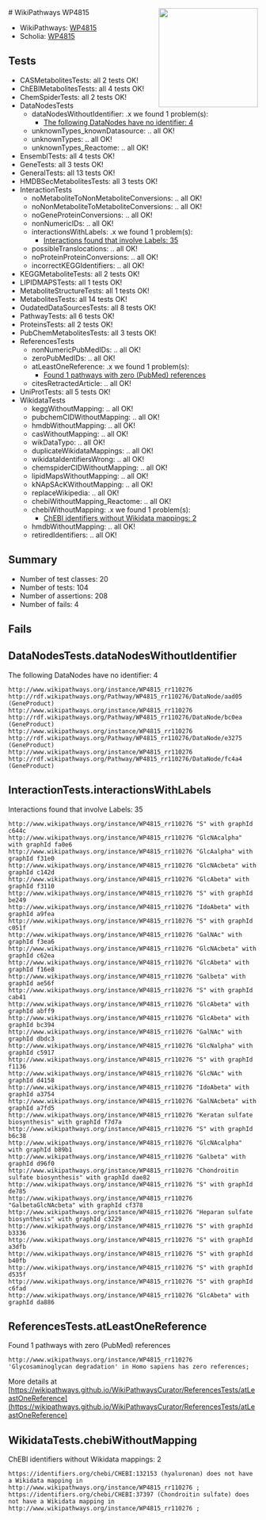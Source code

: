 <img style="float: right; width: 200px" src="https://upload.wikimedia.org/wikipedia/commons/thumb/8/83/Wplogo_with_text_500.png/640px-Wplogo_with_text_500.png" />
# WikiPathways WP4815

* WikiPathways: [WP4815](https://new.wikipathways.org/pathways/WP4815)
* Scholia: [WP4815](https://scholia.toolforge.org/wikipathways/WP4815)
## Tests
* CASMetabolitesTests: all 2 tests OK!
* ChEBIMetabolitesTests: all 4 tests OK!
* ChemSpiderTests: all 2 tests OK!
* DataNodesTests
    * dataNodesWithoutIdentifier: .x we found 1 problem(s):
        * [The following DataNodes have no identifier: 4](#d2d32fa3)
    * unknownTypes_knownDatasource: .. all OK!
    * unknownTypes: .. all OK!
    * unknownTypes_Reactome: .. all OK!
* EnsemblTests: all 4 tests OK!
* GeneTests: all 3 tests OK!
* GeneralTests: all 13 tests OK!
* HMDBSecMetabolitesTests: all 3 tests OK!
* InteractionTests
    * noMetaboliteToNonMetaboliteConversions: .. all OK!
    * noNonMetaboliteToMetaboliteConversions: .. all OK!
    * noGeneProteinConversions: .. all OK!
    * nonNumericIDs: .. all OK!
    * interactionsWithLabels: .x we found 1 problem(s):
        * [Interactions found that involve Labels: 35](#fe97a8fb)
    * possibleTranslocations: .. all OK!
    * noProteinProteinConversions: .. all OK!
    * incorrectKEGGIdentifiers: .. all OK!
* KEGGMetaboliteTests: all 2 tests OK!
* LIPIDMAPSTests: all 1 tests OK!
* MetaboliteStructureTests: all 1 tests OK!
* MetabolitesTests: all 14 tests OK!
* OudatedDataSourcesTests: all 8 tests OK!
* PathwayTests: all 6 tests OK!
* ProteinsTests: all 2 tests OK!
* PubChemMetabolitesTests: all 3 tests OK!
* ReferencesTests
    * nonNumericPubMedIDs: .. all OK!
    * zeroPubMedIDs: .. all OK!
    * atLeastOneReference: .x we found 1 problem(s):
        * [Found 1 pathways with zero (PubMed) references](#d0a459f0)
    * citesRetractedArticle: .. all OK!
* UniProtTests: all 5 tests OK!
* WikidataTests
    * keggWithoutMapping: .. all OK!
    * pubchemCIDWithoutMapping: .. all OK!
    * hmdbWithoutMapping: .. all OK!
    * casWithoutMapping: .. all OK!
    * wikDataTypo: .. all OK!
    * duplicateWikidataMappings: .. all OK!
    * wikidataIdentifiersWrong: .. all OK!
    * chemspiderCIDWithoutMapping: .. all OK!
    * lipidMapsWithoutMapping: .. all OK!
    * kNApSAcKWithoutMapping: .. all OK!
    * replaceWikipedia: .. all OK!
    * chebiWithoutMapping_Reactome: .. all OK!
    * chebiWithoutMapping: .x we found 1 problem(s):
        * [ChEBI identifiers without Wikidata mappings: 2](#a8d554ce)
    * hmdbWithoutMapping: .. all OK!
    * retiredIdentifiers: .. all OK!


## Summary

* Number of test classes: 20
* Number of tests: 104
* Number of assertions: 208
* Number of fails: 4

## Fails

<a name="d2d32fa3" />

## DataNodesTests.dataNodesWithoutIdentifier

The following DataNodes have no identifier: 4
```
http://www.wikipathways.org/instance/WP4815_rr110276 http://rdf.wikipathways.org/Pathway/WP4815_rr110276/DataNode/aad05 (GeneProduct)
http://www.wikipathways.org/instance/WP4815_rr110276 http://rdf.wikipathways.org/Pathway/WP4815_rr110276/DataNode/bc0ea (GeneProduct)
http://www.wikipathways.org/instance/WP4815_rr110276 http://rdf.wikipathways.org/Pathway/WP4815_rr110276/DataNode/e3275 (GeneProduct)
http://www.wikipathways.org/instance/WP4815_rr110276 http://rdf.wikipathways.org/Pathway/WP4815_rr110276/DataNode/fc4a4 (GeneProduct)
```

<a name="fe97a8fb" />

## InteractionTests.interactionsWithLabels

Interactions found that involve Labels: 35
```
http://www.wikipathways.org/instance/WP4815_rr110276 "S" with graphId c644c
http://www.wikipathways.org/instance/WP4815_rr110276 "GlcNAcalpha" with graphId fa0e6
http://www.wikipathways.org/instance/WP4815_rr110276 "GlcAalpha" with graphId f31e0
http://www.wikipathways.org/instance/WP4815_rr110276 "GlcNAcbeta" with graphId c142d
http://www.wikipathways.org/instance/WP4815_rr110276 "GlcAbeta" with graphId f3110
http://www.wikipathways.org/instance/WP4815_rr110276 "S" with graphId be249
http://www.wikipathways.org/instance/WP4815_rr110276 "IdoAbeta" with graphId a9fea
http://www.wikipathways.org/instance/WP4815_rr110276 "S" with graphId c051f
http://www.wikipathways.org/instance/WP4815_rr110276 "GalNAc" with graphId f3ea6
http://www.wikipathways.org/instance/WP4815_rr110276 "GlcNAcbeta" with graphId c62ea
http://www.wikipathways.org/instance/WP4815_rr110276 "GlcAbeta" with graphId f16e8
http://www.wikipathways.org/instance/WP4815_rr110276 "Galbeta" with graphId ae56f
http://www.wikipathways.org/instance/WP4815_rr110276 "S" with graphId cab41
http://www.wikipathways.org/instance/WP4815_rr110276 "GlcAbeta" with graphId abff9
http://www.wikipathways.org/instance/WP4815_rr110276 "GlcAbeta" with graphId bc394
http://www.wikipathways.org/instance/WP4815_rr110276 "GalNAc" with graphId dbdc3
http://www.wikipathways.org/instance/WP4815_rr110276 "GlcNalpha" with graphId c5917
http://www.wikipathways.org/instance/WP4815_rr110276 "S" with graphId f1136
http://www.wikipathways.org/instance/WP4815_rr110276 "GlcNAc" with graphId d4158
http://www.wikipathways.org/instance/WP4815_rr110276 "IdoAbeta" with graphId a3754
http://www.wikipathways.org/instance/WP4815_rr110276 "GalNAcbeta" with graphId a7fd5
http://www.wikipathways.org/instance/WP4815_rr110276 "Keratan sulfate biosynthesis" with graphId f7d7a
http://www.wikipathways.org/instance/WP4815_rr110276 "S" with graphId b6c38
http://www.wikipathways.org/instance/WP4815_rr110276 "GlcNAcalpha" with graphId b89b1
http://www.wikipathways.org/instance/WP4815_rr110276 "Galbeta" with graphId d96f0
http://www.wikipathways.org/instance/WP4815_rr110276 "Chondroitin sulfate biosynthesis" with graphId dae82
http://www.wikipathways.org/instance/WP4815_rr110276 "S" with graphId de785
http://www.wikipathways.org/instance/WP4815_rr110276 "GalbetaGlcNAcbeta" with graphId cf378
http://www.wikipathways.org/instance/WP4815_rr110276 "Heparan sulfate biosynthesis" with graphId c3229
http://www.wikipathways.org/instance/WP4815_rr110276 "S" with graphId b3336
http://www.wikipathways.org/instance/WP4815_rr110276 "S" with graphId a3dfb
http://www.wikipathways.org/instance/WP4815_rr110276 "S" with graphId b40fb
http://www.wikipathways.org/instance/WP4815_rr110276 "S" with graphId d535f
http://www.wikipathways.org/instance/WP4815_rr110276 "S" with graphId c6fad
http://www.wikipathways.org/instance/WP4815_rr110276 "GlcAbeta" with graphId da886
```

<a name="d0a459f0" />

## ReferencesTests.atLeastOneReference

Found 1 pathways with zero (PubMed) references
```
http://www.wikipathways.org/instance/WP4815_rr110276 'Glycosaminoglycan degradation' in Homo sapiens has zero references; 
```

More details at [https://wikipathways.github.io/WikiPathwaysCurator/ReferencesTests/atLeastOneReference](https://wikipathways.github.io/WikiPathwaysCurator/ReferencesTests/atLeastOneReference)

<a name="a8d554ce" />

## WikidataTests.chebiWithoutMapping

ChEBI identifiers without Wikidata mappings: 2
```
https://identifiers.org/chebi/CHEBI:132153 (hyaluronan) does not have a Wikidata mapping in http://www.wikipathways.org/instance/WP4815_rr110276 ; 
https://identifiers.org/chebi/CHEBI:37397 (Chondroitin sulfate) does not have a Wikidata mapping in http://www.wikipathways.org/instance/WP4815_rr110276 ; 
```

